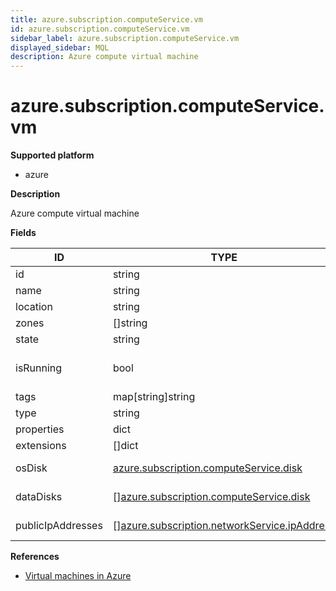 ```yaml
---
title: azure.subscription.computeService.vm
id: azure.subscription.computeService.vm
sidebar_label: azure.subscription.computeService.vm
displayed_sidebar: MQL
description: Azure compute virtual machine
---
```


# azure.subscription.computeService.vm

**Supported platform**

- azure

**Description**

Azure compute virtual machine

**Fields**

| ID                | TYPE                                                                                                    | DESCRIPTION                    |
| ----------------- | ------------------------------------------------------------------------------------------------------- | ------------------------------ |
| id                | string                                                                                                  | VM ID                          |
| name              | string                                                                                                  | VM name                        |
| location          | string                                                                                                  | VM location                    |
| zones             | &#91;&#93;string                                                                                        | VM zones                       |
| state             | string                                                                                                  | VM state                       |
| isRunning         | bool                                                                                                    | Indicates if the VM is running |
| tags              | map[string]string                                                                                       | VM tags                        |
| type              | string                                                                                                  | VM type                        |
| properties        | dict                                                                                                    | VM properties                  |
| extensions        | &#91;&#93;dict                                                                                          | VM extension                   |
| osDisk            | [azure.subscription.computeService.disk](azure.subscription.computeservice.disk.md)                     | VM compute disk                |
| dataDisks         | &#91;&#93;[azure.subscription.computeService.disk](azure.subscription.computeservice.disk.md)           | VM compute data disk           |
| publicIpAddresses | &#91;&#93;[azure.subscription.networkService.ipAddress](azure.subscription.networkservice.ipaddress.md) | VM public IP addresses         |

**References**

- [Virtual machines in Azure](https://learn.microsoft.com/en-us/azure/virtual-machines/)

